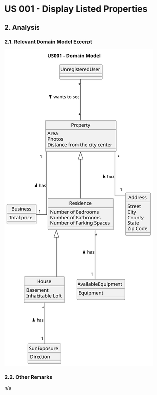# US 001 - Display Listed Properties

## 2. Analysis

### 2.1. Relevant Domain Model Excerpt

![Domain Model](svg/us01-domain-model.svg)

### 2.2. Other Remarks

n/a